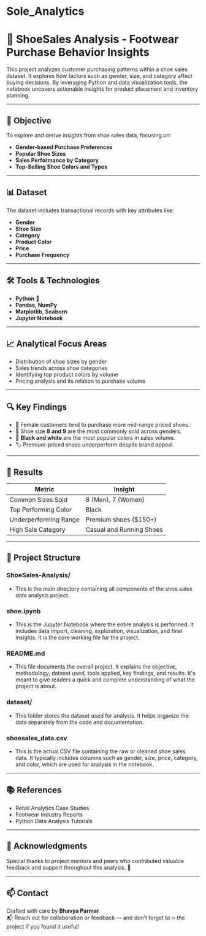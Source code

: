 # Sole_Analytics 
# 👟 ShoeSales Analysis - Footwear Purchase Behavior Insights

This project analyzes customer purchasing patterns within a shoe sales dataset. It explores how factors such as gender, size, and category affect buying decisions. By leveraging Python and data visualization tools, the notebook uncovers actionable insights for product placement and inventory planning.

---

## 🧠 Objective

To explore and derive insights from shoe sales data, focusing on:

- **Gender-based Purchase Preferences**
- **Popular Shoe Sizes**
- **Sales Performance by Category**
- **Top-Selling Shoe Colors and Types**

---

## 📊 Dataset

The dataset includes transactional records with key attributes like:

- **Gender**
- **Shoe Size**
- **Category**
- **Product Color**
- **Price**
- **Purchase Frequency**

---

## 🛠️ Tools & Technologies

- **Python** 🐍  
- **Pandas**, **NumPy**  
- **Matplotlib**, **Seaborn**  
- **Jupyter Notebook**

---

## 📈 Analytical Focus Areas

- Distribution of shoe sizes by gender
- Sales trends across shoe categories
- Identifying top product colors by volume
- Pricing analysis and its relation to purchase volume

---

## 🔍 Key Findings

- 👠 Female customers tend to purchase more mid-range priced shoes.
- 👞 Shoe size **8 and 9** are the most commonly sold across genders.
- 🎨 **Black and white** are the most popular colors in sales volume.
- 🏷️ Premium-priced shoes underperform despite brand appeal.

---

## 📌 Results

| Metric                 | Insight                                 |
|------------------------|------------------------------------------|
| Common Sizes Sold      | 8 (Men), 7 (Women)                       |
| Top Performing Color   | Black                                    |
| Underperforming Range  | Premium shoes ($150+)                    |
| High Sale Category     | Casual and Running Shoes                 |

---

## 📁 Project Structure

### ShoeSales-Analysis/
- This is the main directory containing all components of the shoe sales data analysis project.

### shoe.ipynb
- This is the Jupyter Notebook where the entire analysis is performed. It includes data import, cleaning, exploration, visualization, and final insights. It is the core working file for the project.

### README.md
- This file documents the overall project. It explains the objective, methodology, dataset used, tools applied, key findings, and results. It's meant to give readers a quick and complete understanding of what the project is about.

### dataset/
- This folder stores the dataset used for analysis. It helps organize the data separately from the code and documentation.

### shoesales_data.csv
- This is the actual CSV file containing the raw or cleaned shoe sales data. It typically includes columns such as gender, size, price, category, and color, which are used for analysis in the notebook.

---

## 📚 References

- Retail Analytics Case Studies
- Footwear Industry Reports
- Python Data Analysis Tutorials

---

## 🌟 Acknowledgments

Special thanks to project mentors and peers who contributed valuable feedback and support throughout this analysis. 🙌

---

## 📫 Contact

Crafted with care by **Bhavya Parmar**  
📬 Reach out for collaboration or feedback — and don’t forget to ⭐ the project if you found it useful!

